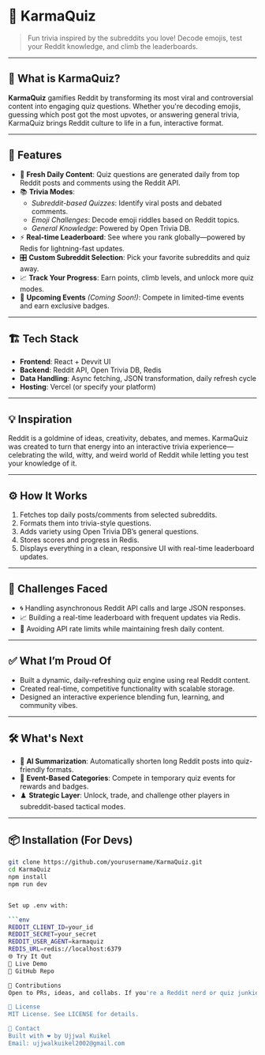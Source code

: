 # 🎯 KarmaQuiz

> Fun trivia inspired by the subreddits you love! Decode emojis, test your Reddit knowledge, and climb the leaderboards.


---

## 🧠 What is KarmaQuiz?

**KarmaQuiz** gamifies Reddit by transforming its most viral and controversial content into engaging quiz questions. Whether you're decoding emojis, guessing which post got the most upvotes, or answering general trivia, KarmaQuiz brings Reddit culture to life in a fun, interactive format.

---

## 🚀 Features

- 🔄 **Fresh Daily Content**: Quiz questions are generated daily from top Reddit posts and comments using the Reddit API.
- 📚 **Trivia Modes**:
  - *Subreddit-based Quizzes*: Identify viral posts and debated comments.
  - *Emoji Challenges*: Decode emoji riddles based on Reddit topics.
  - *General Knowledge*: Powered by Open Trivia DB.
- ⚡ **Real-time Leaderboard**: See where you rank globally—powered by Redis for lightning-fast updates.
- 🎛️ **Custom Subreddit Selection**: Pick your favorite subreddits and quiz away.
- 📈 **Track Your Progress**: Earn points, climb levels, and unlock more quiz modes.
- 🎲 **Upcoming Events** *(Coming Soon!)*: Compete in limited-time events and earn exclusive badges.

---

## 🏗️ Tech Stack

- **Frontend**: React + Devvit UI
- **Backend**: Reddit API, Open Trivia DB, Redis
- **Data Handling**: Async fetching, JSON transformation, daily refresh cycle
- **Hosting**: Vercel (or specify your platform)

---

## 💡 Inspiration

Reddit is a goldmine of ideas, creativity, debates, and memes. KarmaQuiz was created to turn that energy into an interactive trivia experience—celebrating the wild, witty, and weird world of Reddit while letting you test your knowledge of it.

---

## ⚙️ How It Works

1. Fetches top daily posts/comments from selected subreddits.
2. Formats them into trivia-style questions.
3. Adds variety using Open Trivia DB’s general questions.
4. Stores scores and progress in Redis.
5. Displays everything in a clean, responsive UI with real-time leaderboard updates.

---

## 🧪 Challenges Faced

- 🌀 Handling asynchronous Reddit API calls and large JSON responses.
- 📈 Building a real-time leaderboard with frequent updates via Redis.
- 🚦 Avoiding API rate limits while maintaining fresh daily content.

---

## ✅ What I’m Proud Of

- Built a dynamic, daily-refreshing quiz engine using real Reddit content.
- Created real-time, competitive functionality with scalable storage.
- Designed an interactive experience blending fun, learning, and community vibes.

---

## 🛠️ What's Next

- 🤖 **AI Summarization**: Automatically shorten long Reddit posts into quiz-friendly formats.
- 🏅 **Event-Based Categories**: Compete in temporary quiz events for rewards and badges.
- ♟️ **Strategic Layer**: Unlock, trade, and challenge other players in subreddit-based tactical modes.

---

## 📦 Installation (For Devs)

```bash
git clone https://github.com/yourusername/KarmaQuiz.git
cd KarmaQuiz
npm install
npm run dev


Set up .env with:

```env
REDDIT_CLIENT_ID=your_id
REDDIT_SECRET=your_secret
REDDIT_USER_AGENT=karmaquiz
REDIS_URL=redis://localhost:6379
🌐 Try It Out
🔗 Live Demo
📁 GitHub Repo

🤝 Contributions
Open to PRs, ideas, and collabs. If you're a Reddit nerd or quiz junkie, let’s connect!

📜 License
MIT License. See LICENSE for details.

💬 Contact
Built with ❤️ by Ujjwal Kuikel
Email: ujjwalkuikel2002@gmail.com
